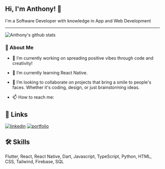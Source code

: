 
<!--
**metatony/metatony** is a ✨ _special_ ✨ repository because its `README.md` (this file) appears on your GitHub profile.
-->

## Hi, I'm Anthony! 👋

I'm a Software Developer with knowledge in App and Web Development


---

![Anthony's github stats](https://github-readme-stats.vercel.app/api?username=metatony&show_icons=true&theme=react)

### 🚀 About Me

- 🔭 I’m currently working on spreading positive vibes through code and creativity!
  
- 🌱 I’m currently learning React Native.
  
- 👯  I’m looking to collaborate on projects that bring a smile to people's faces. Whether it's coding, design, or just brainstorming ideas.
  
- 📫 How to reach me: 


## 🔗 Links
[![linkedin](https://img.shields.io/badge/linkedin-0A66C2?style=for-the-badge&logo=linkedin&logoColor=white)](https://www.linkedin.com/in/anthony-ibegbulam-077767214/)
[![portfolio](https://img.shields.io/badge/my_portfolio-000?style=for-the-badge&logo=ko-fi&logoColor=white)](https://metatony.vercel.app/)


## 🛠 Skills

Flutter, React, React Native, Dart, Javascript, TypeScript, Python, HTML, CSS, Tailwind, Firebase, SQL

